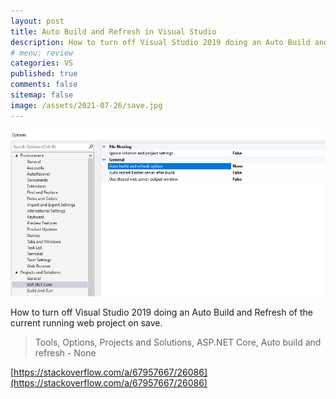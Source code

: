 ```yaml
---
layout: post
title: Auto Build and Refresh in Visual Studio
description: How to turn off Visual Studio 2019 doing an Auto Build and Refresh of the current running web project on save.
# menu: review
categories: VS 
published: true 
comments: false     
sitemap: false
image: /assets/2021-07-26/save.jpg
---
```


[![alt text](/assets/2021-07-26/save.jpg "Turn auto build on save off")](/assets/2021-07-26/save.jpg)

How to turn off Visual Studio 2019 doing an Auto Build and Refresh of the current running web project on save.

> Tools, Options, Projects and Solutions, ASP.NET Core, Auto build and refresh - None

[https://stackoverflow.com/a/67957667/26086](https://stackoverflow.com/a/67957667/26086)
